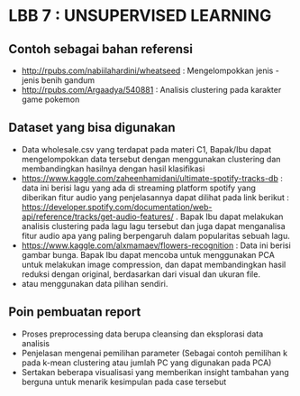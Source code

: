 # LBB 7 : UNSUPERVISED LEARNING

## Contoh sebagai bahan referensi
- http://rpubs.com/nabiilahardini/wheatseed : Mengelompokkan jenis - jenis benih gandum
- http://rpubs.com/Argaadya/540881 : Analisis clustering pada karakter game pokemon

## Dataset yang bisa digunakan
- Data wholesale.csv yang terdapat pada materi C1, Bapak/Ibu dapat mengelompokkan data tersebut dengan menggunakan clustering dan membandingkan hasilnya dengan hasil klasifikasi
- https://www.kaggle.com/zaheenhamidani/ultimate-spotify-tracks-db : data ini berisi lagu yang ada di streaming platform spotify yang diberikan fitur audio yang penjelasannya dapat dilihat pada link berikut : https://developer.spotify.com/documentation/web-api/reference/tracks/get-audio-features/ . Bapak Ibu dapat melakukan analisis clustering pada lagu lagu tersebut dan juga dapat menganalisa fitur audio apa yang paling berpengaruh dalam popularitas sebuah lagu.
- https://www.kaggle.com/alxmamaev/flowers-recognition : Data ini berisi gambar bunga. Bapak Ibu dapat mencoba untuk menggunakan PCA untuk melakukan image compression, dan dapat membandingkan hasil reduksi dengan original, berdasarkan dari visual dan ukuran file.
- atau menggunakan data pilihan sendiri.

## Poin pembuatan report
- Proses preprocessing data berupa cleansing dan eksplorasi data analisis
- Penjelasan mengenai pemilihan parameter (Sebagai contoh pemilihan k pada k-mean clustering atau jumlah PC yang digunakan pada PCA)
- Sertakan beberapa visualisasi yang memberikan insight tambahan yang berguna untuk menarik kesimpulan pada case tersebut
